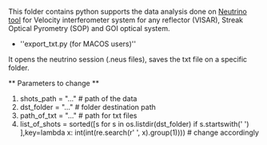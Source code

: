 This folder contains python supports the data analysis done on [Neutrino tool](https://github.com/NeutrinoToolkit/Neutrino) for
Velocity interferometer system for any reflector (VISAR), Streak Optical Pyrometry (SOP) and GOI optical system.

- ''export_txt.py (for MACOS users)''

It opens the neutrino session (.neus files), saves the txt file on a specific folder.

** Parameters to change **
1. shots_path = "..." # path of the data 
2. dst_folder = "..." # folder destination path
3. path_of_txt = "..." # path for txt files
4. list_of_shots = sorted([s for s in os.listdir(dst_folder) if s.startswith(' ') ],key=lambda x: int(int(re.search(r' ', x).group(1)))) # change accordingly 
